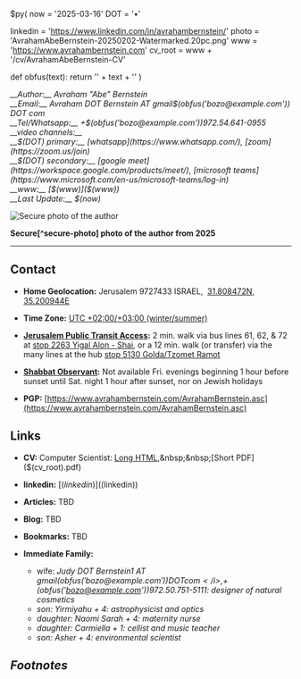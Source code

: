 $py(
now = '2025-03-16'
DOT = '&#x2022;'

linkedin = 'https://www.linkedin.com/in/avrahambernstein/'
photo = 'AvrahamAbeBernstein-20250202-Watermarked.20pc.png'
www = 'https://www.avrahambernstein.com'
cv_root = www + '/cv/AvrahamAbeBernstein-CV'

def obfus(text):
	return '<span class="hide">' + text + '</span>'
)
<address markdown="1">
__Author:__ Avraham "Abe" Bernstein
<br/>__Email:__ Avraham DOT Bernstein AT gmail$(obfus('bozo@example.com')) DOT com
<br/>__Tel/Whatsapp:__ +$(obfus('bozo@example.com'))972.54.641-0955
<br/>__video channels:__
<br/>__$(DOT) primary:__ [whatsapp](https://www.whatsapp.com/), [zoom](https://zoom.us/join)
<br/>__$(DOT) secondary:__ [google meet](https://workspace.google.com/products/meet/), [microsoft teams](https://www.microsoft.com/en-us/microsoft-teams/log-in)
<br/>__www:__ [$(www)]($(www))
<br/>__Last Update:__ $(now)
</address>

![Secure photo of the author]($(photo) "Secure photo of the author from 2025")

__Secure[^secure-photo] photo of the author from 2025__

---

## Contact

* __Home Geolocation:__ Jerusalem 9727433 ISRAEL,&nbsp;&nbsp;[31.808472N, 35.200944E](https://www.google.com/maps/place/31.808472,35.200944)

* __Time Zone:__ [UTC +02:00/+03:00 (winter/summer)](https://www.timeanddate.com/worldclock/israel/jerusalem)

* __[Jerusalem Public Transit Access](https://moovitapp.com/index/en/public_transit-Jerusalem-Israel-site_21889814-1):__ 2 min. walk via bus lines 61, 62, & 72 at [stop 2263 Yigal Alon - Shai](https://www.google.com/maps/place/%D7%99%D7%92%D7%90%D7%9C+%D7%90%D7%9C%D7%95%D7%9F%2F%D7%A9''%D7%99%E2%80%AD/@31.8084194,35.200695,18.75z/data=!4m5!3m4!1s0x1502d611ce627b0d:0x85b254a042ae21b9!8m2!3d31.8089172!4d35.2007217?hl=en-US), or a 12 min. walk (or transfer) via the many lines at the hub [stop 5130 Golda/Tzomet Ramot](https://www.google.com/maps/place/Ramot+Junction%2FGolda/@31.8088152,35.2036742,18z/data=!4m5!3m4!1s0x1502d6055edc8dc9:0x9d0c1ea988bd94c2!8m2!3d31.8096483!4d35.2040617?hl=en-US)

* __[Shabbat Observant](https://www.chabad.org/calendar/candlelighting_cdo/locationId/247/locationType/1/jewish/Candle-Lighting.htm):__ Not available Fri. evenings beginning 1 hour before sunset until Sat. night 1 hour after sunset, nor on Jewish holidays

* __PGP:__ [https://www.avrahambernstein.com/AvrahamBernstein.asc](https://www.avrahambernstein.com/AvrahamBernstein.asc)

## Links

* __CV:__ Computer Scientist: [Long HTML]($(cv_root).html),&nbsp;&nbsp;[Short PDF]($(cv_root).pdf)

* __linkedin:__ [$(linkedin)]($(linkedin))

* __Articles:__ TBD

* __Blog:__ TBD

* __Bookmarks:__ TBD

* __Immediate Family:__

    * wife: <i>Judy DOT Bernstein1 AT gmail$(obfus('bozo@example.com')) DOT com</i>, +$(obfus('bozo@example.com'))972.50.751-5111: designer of natural cosmetics
    * son: _Yirmiyahu_ + 4: astrophysicist and optics
    * daughter: _Naomi Sarah_ + 4: maternity nurse
    * daughter: _Carmiella_ + 1: cellist and music teacher
    * son: _Asher_ + 4: environmental scientist

## Footnotes
